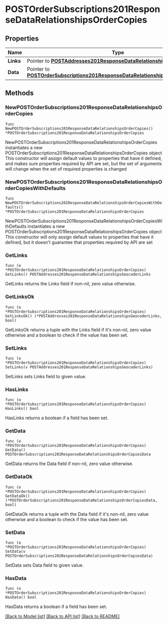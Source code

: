 # POSTOrderSubscriptions201ResponseDataRelationshipsOrderCopies

## Properties

Name | Type | Description | Notes
------------ | ------------- | ------------- | -------------
**Links** | Pointer to [**POSTAddresses201ResponseDataRelationshipsGeocoderLinks**](POSTAddresses201ResponseDataRelationshipsGeocoderLinks.md) |  | [optional] 
**Data** | Pointer to [**POSTOrderSubscriptions201ResponseDataRelationshipsOrderCopiesData**](POSTOrderSubscriptions201ResponseDataRelationshipsOrderCopiesData.md) |  | [optional] 

## Methods

### NewPOSTOrderSubscriptions201ResponseDataRelationshipsOrderCopies

`func NewPOSTOrderSubscriptions201ResponseDataRelationshipsOrderCopies() *POSTOrderSubscriptions201ResponseDataRelationshipsOrderCopies`

NewPOSTOrderSubscriptions201ResponseDataRelationshipsOrderCopies instantiates a new POSTOrderSubscriptions201ResponseDataRelationshipsOrderCopies object
This constructor will assign default values to properties that have it defined,
and makes sure properties required by API are set, but the set of arguments
will change when the set of required properties is changed

### NewPOSTOrderSubscriptions201ResponseDataRelationshipsOrderCopiesWithDefaults

`func NewPOSTOrderSubscriptions201ResponseDataRelationshipsOrderCopiesWithDefaults() *POSTOrderSubscriptions201ResponseDataRelationshipsOrderCopies`

NewPOSTOrderSubscriptions201ResponseDataRelationshipsOrderCopiesWithDefaults instantiates a new POSTOrderSubscriptions201ResponseDataRelationshipsOrderCopies object
This constructor will only assign default values to properties that have it defined,
but it doesn't guarantee that properties required by API are set

### GetLinks

`func (o *POSTOrderSubscriptions201ResponseDataRelationshipsOrderCopies) GetLinks() POSTAddresses201ResponseDataRelationshipsGeocoderLinks`

GetLinks returns the Links field if non-nil, zero value otherwise.

### GetLinksOk

`func (o *POSTOrderSubscriptions201ResponseDataRelationshipsOrderCopies) GetLinksOk() (*POSTAddresses201ResponseDataRelationshipsGeocoderLinks, bool)`

GetLinksOk returns a tuple with the Links field if it's non-nil, zero value otherwise
and a boolean to check if the value has been set.

### SetLinks

`func (o *POSTOrderSubscriptions201ResponseDataRelationshipsOrderCopies) SetLinks(v POSTAddresses201ResponseDataRelationshipsGeocoderLinks)`

SetLinks sets Links field to given value.

### HasLinks

`func (o *POSTOrderSubscriptions201ResponseDataRelationshipsOrderCopies) HasLinks() bool`

HasLinks returns a boolean if a field has been set.

### GetData

`func (o *POSTOrderSubscriptions201ResponseDataRelationshipsOrderCopies) GetData() POSTOrderSubscriptions201ResponseDataRelationshipsOrderCopiesData`

GetData returns the Data field if non-nil, zero value otherwise.

### GetDataOk

`func (o *POSTOrderSubscriptions201ResponseDataRelationshipsOrderCopies) GetDataOk() (*POSTOrderSubscriptions201ResponseDataRelationshipsOrderCopiesData, bool)`

GetDataOk returns a tuple with the Data field if it's non-nil, zero value otherwise
and a boolean to check if the value has been set.

### SetData

`func (o *POSTOrderSubscriptions201ResponseDataRelationshipsOrderCopies) SetData(v POSTOrderSubscriptions201ResponseDataRelationshipsOrderCopiesData)`

SetData sets Data field to given value.

### HasData

`func (o *POSTOrderSubscriptions201ResponseDataRelationshipsOrderCopies) HasData() bool`

HasData returns a boolean if a field has been set.


[[Back to Model list]](../README.md#documentation-for-models) [[Back to API list]](../README.md#documentation-for-api-endpoints) [[Back to README]](../README.md)


